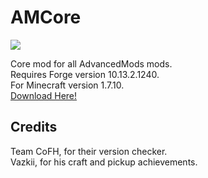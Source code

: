 AMCore
======

<a href='http://ci.zsinfo.nl/job/AMCore/'><img src='http://ci.zsinfo.nl/job/AMCore/badge/icon'></a>

Core mod for all AdvancedMods mods.<br>
Requires Forge version 10.13.2.1240.<br>
For Minecraft version 1.7.10.<br>
<a href='https://minecraft.curseforge.com/mc-mods/227899-amcore/'>Download Here!</a>

<h2>Credits</h2>
Team CoFH, for their version checker.<br>
Vazkii, for his craft and pickup achievements.